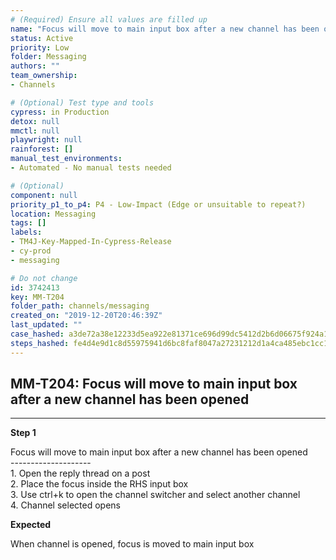 ```yaml
---
# (Required) Ensure all values are filled up
name: "Focus will move to main input box after a new channel has been opened"
status: Active
priority: Low
folder: Messaging
authors: ""
team_ownership: 
- Channels

# (Optional) Test type and tools
cypress: in Production
detox: null
mmctl: null
playwright: null
rainforest: []
manual_test_environments: 
- Automated - No manual tests needed

# (Optional)
component: null
priority_p1_to_p4: P4 - Low-Impact (Edge or unsuitable to repeat?)
location: Messaging
tags: []
labels: 
- TM4J-Key-Mapped-In-Cypress-Release
- cy-prod
- messaging

# Do not change
id: 3742413
key: MM-T204
folder_path: channels/messaging
created_on: "2019-12-20T20:46:39Z"
last_updated: ""
case_hashed: a3de72a38e12233d5ea922e81371ce696d99dc5412d2b6d06675f924a16b42d73cd357de6d70ed144fdfd3ee9263a547
steps_hashed: fe4d4e9d1c8d55975941d6bc8faf8047a27231212d1a4ca485ebc1cc114b7f669e3f8e67b20b0dfdffe197ed227f7b44
---
```


## MM-T204: Focus will move to main input box after a new channel has been opened

---

**Step 1**

Focus will move to main input box after a new channel has been opened\
\--------------------\
1\. Open the reply thread on a post\
2\. Place the focus inside the RHS input box\
3\. Use ctrl+k to open the channel switcher and select another channel\
4\. Channel selected opens

**Expected**

When channel is opened, focus is moved to main input box

